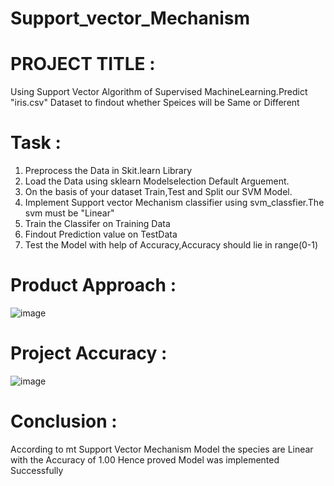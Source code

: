 # Support_vector_Mechanism
# PROJECT TITLE : 
Using Support Vector Algorithm of Supervised MachineLearning.Predict "iris.csv" Dataset to findout whether Speices will be Same or Different
# Task :
1) Preprocess the Data in Skit.learn Library
2) Load the Data using sklearn Modelselection Default Arguement.
3) On the basis of your dataset Train,Test and Split our SVM Model.
4) Implement Support vector Mechanism classifier using svm_classfier.The svm must be "Linear"
5) Train the Classifer on Training Data
6) Findout Prediction value on TestData
7) Test the Model with help of Accuracy,Accuracy should lie in range(0-1)
# Product Approach :
![image](https://github.com/TharunKittu/Support_vector_Mechanism/assets/143246675/e970d672-31c4-46f7-9dc8-1a288c309d66)
# Project Accuracy :
![image](https://github.com/TharunKittu/Support_vector_Mechanism/assets/143246675/d1e17623-1479-4054-ad88-1a38c8efcee5)

# Conclusion :
According to mt Support Vector Mechanism Model the species are Linear with the Accuracy of 1.00 Hence proved Model was implemented Successfully
